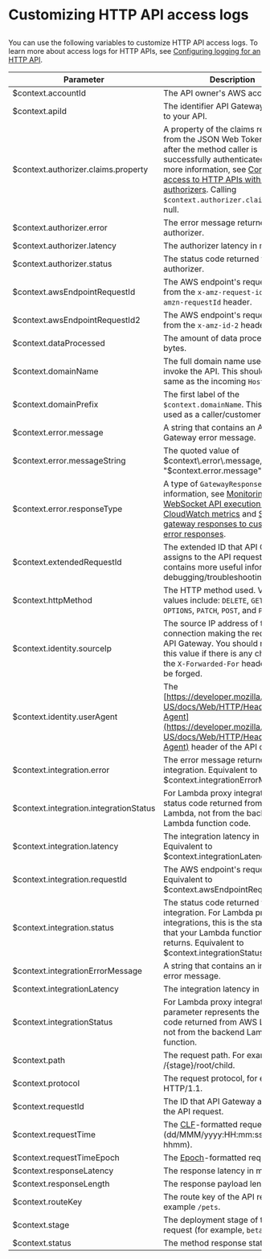# Customizing HTTP API access logs<a name="http-api-logging-variables"></a>

## <a name="http-api-logging-variables.table"></a>

You can use the following variables to customize HTTP API access logs\. To learn more about access logs for HTTP APIs, see [Configuring logging for an HTTP API](http-api-logging.md)\.


| Parameter | Description | 
| --- | --- | 
| $context\.accountId |  The API owner's AWS account ID\.  | 
| $context\.apiId |  The identifier API Gateway assigns to your API\.  | 
| $context\.authorizer\.claims\.property |  A property of the claims returned from the JSON Web Token \(JWT\) after the method caller is successfully authenticated\. For more information, see [Controlling access to HTTP APIs with JWT authorizers](http-api-jwt-authorizer.md)\.  Calling `$context.authorizer.claims` returns null\.   | 
| $context\.authorizer\.error | The error message returned from an authorizer\. | 
| $context\.authorizer\.latency | The authorizer latency in ms\. | 
| $context\.authorizer\.status | The status code returned from an authorizer\. | 
| $context\.awsEndpointRequestId |  The AWS endpoint's request ID from the `x-amz-request-id` or `x-amzn-requestId` header\.  | 
| $context\.awsEndpointRequestId2 |  The AWS endpoint's request ID from the `x-amz-id-2` header\.  | 
| $context\.dataProcessed | The amount of data processed in bytes\. | 
| $context\.domainName |  The full domain name used to invoke the API\. This should be the same as the incoming `Host` header\.  | 
| $context\.domainPrefix |  The first label of the `$context.domainName`\. This is often used as a caller/customer identifier\.  | 
| $context\.error\.message |  A string that contains an API Gateway error message\.  | 
| $context\.error\.messageString | The quoted value of $context\.error\.message, namely "$context\.error\.message"\. | 
| $context\.error\.responseType |  A type of `GatewayResponse`\. For more information, see [Monitoring WebSocket API execution with CloudWatch metrics](apigateway-websocket-api-logging.md) and [Setting up gateway responses to customize error responses](api-gateway-gatewayResponse-definition.md#customize-gateway-responses)\.  | 
| $context\.extendedRequestId | The extended ID that API Gateway assigns to the API request, which contains more useful information for debugging/troubleshooting\. | 
| $context\.httpMethod |  The HTTP method used\. Valid values include: `DELETE`, `GET`, `HEAD`, `OPTIONS`, `PATCH`, `POST`, and `PUT`\.  | 
| $context\.identity\.sourceIp |  The source IP address of the TCP connection making the request to API Gateway\.  You should not trust this value if there is any chance that the `X-Forwarded-For` header could be forged\.   | 
| $context\.identity\.userAgent |  The [https://developer.mozilla.org/en-US/docs/Web/HTTP/Headers/User-Agent](https://developer.mozilla.org/en-US/docs/Web/HTTP/Headers/User-Agent) header of the API caller\.  | 
| $context\.integration\.error | The error message returned from an integration\. Equivalent to $context\.integrationErrorMessage\. | 
| $context\.integration\.integrationStatus | For Lambda proxy integration, the status code returned from AWS Lambda, not from the backend Lambda function code\. | 
| $context\.integration\.latency | The integration latency in ms\. Equivalent to $context\.integrationLatency\. | 
| $context\.integration\.requestId | The AWS endpoint's request ID\. Equivalent to $context\.awsEndpointRequestId\. | 
| $context\.integration\.status | The status code returned from an integration\. For Lambda proxy integrations, this is the status code that your Lambda function code returns\. Equivalent to $context\.integrationStatus\. | 
| $context\.integrationErrorMessage |  A string that contains an integration error message\.  | 
| $context\.integrationLatency | The integration latency in ms\. | 
| $context\.integrationStatus | For Lambda proxy integration, this parameter represents the status code returned from AWS Lambda, not from the backend Lambda function\. | 
| $context\.path | The request path\. For example, /\{stage\}/root/child\.  | 
| $context\.protocol | The request protocol, for example, HTTP/1\.1\. | 
| $context\.requestId |  The ID that API Gateway assigns to the API request\.  | 
| $context\.requestTime | The [CLF](https://httpd.apache.org/docs/1.3/logs.html#common)\-formatted request time \(dd/MMM/yyyy:HH:mm:ss \+\-hhmm\)\. | 
| $context\.requestTimeEpoch | The [Epoch](https://en.wikipedia.org/wiki/Unix_time)\-formatted request time\. | 
| $context\.responseLatency | The response latency in ms\. | 
| $context\.responseLength | The response payload length\. | 
| $context\.routeKey |  The route key of the API request, for example `/pets`\.  | 
| $context\.stage |  The deployment stage of the API request \(for example, `beta` or `prod`\)\.  | 
| $context\.status | The method response status\. | 